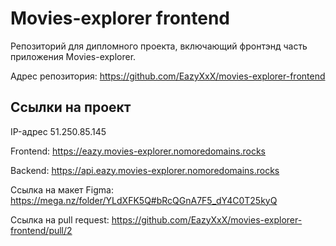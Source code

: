 # Movies-explorer frontend
Репозиторий для дипломного проекта, включающий фронтэнд часть приложения Movies-explorer.

Адрес репозитория: https://github.com/EazyXxX/movies-explorer-frontend

## Ссылки на проект

IP-адрес 51.250.85.145

Frontend: https://eazy.movies-explorer.nomoredomains.rocks

Backend: https://api.eazy.movies-explorer.nomoredomains.rocks

Ссылка на макет Figma: https://mega.nz/folder/YLdXFK5Q#bRcQGnA7F5_dY4C0T25kyQ

Ссылка на pull request: https://github.com/EazyXxX/movies-explorer-frontend/pull/2
